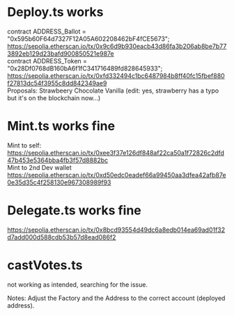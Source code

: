# Deploy.ts works

contract ADDRESS_Ballot = "0x595b60F64d7327F12A05A602208462bF4fCE5673";<br>
https://sepolia.etherscan.io/tx/0x9c6d9b930eacb43d86fa3b206ab8be7b773892eb129d23bafd900850521e987e <br>
contract ADDRESS_Token = "0x28Df0768dB160bA6f1fC341716489fd828645933";<br>
https://sepolia.etherscan.io/tx/0xfd332494c1bc6487984b8ff40fc15fbef880f27813dc54f3955c8dd842349ae9 <br>
Proposals: Strawbeery Chocolate Vanilla 
(edit: yes, strawberry has a typo but it's on the blockchain now...) 

# Mint.ts works fine
Mint to self:<br>
https://sepolia.etherscan.io/tx/0xee3f37e126df848af22ca50a1f72826c2dfd47b453e5364bba4fb3f57d8882bc <br>
Mint to 2nd Dev wallet<br>
https://sepolia.etherscan.io/tx/0xd50edc0eadef66a99450aa3dfea42afb87e0e35d35c4f258130e967308989f93 <br>

# Delegate.ts works fine <br>
https://sepolia.etherscan.io/tx/0x8bcd93554d49dc6a8edb014ea69ad01f32d7add000d588cdb53b57d8ead086f2

# castVotes.ts
not working as intended, searching for the issue.

Notes: Adjust the Factory and the Address to the correct account (deployed address). 
